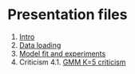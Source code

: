 # Presentation files

1. [Intro](https://rawgit.com/edublancas/neural-clustering/master/notebooks/presentation/1-intro.html)
2. [Data loading](https://rawgit.com/edublancas/neural-clustering/master/notebooks/presentation/2-data-loading.html)
3. [Model fit and experiments](https://rawgit.com/edublancas/neural-clustering/master/notebooks/presentation/3-model-fit-and-experiments.html)
4. Criticism
    4.1. [GMM K=5 criticism](https://rawgit.com/edublancas/neural-clustering/master/notebooks/presentation/4-1-GMM-5-criticism.html) 
